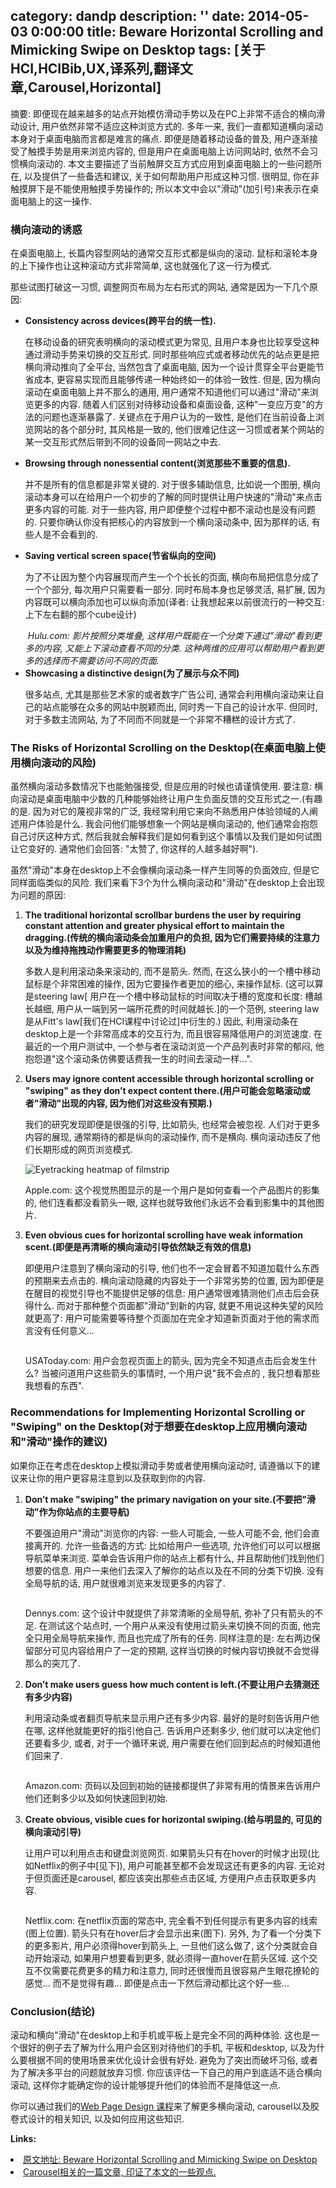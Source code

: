 category: dandp
description: ''
date: 2014-05-03 0:00:00
title: Beware Horizontal Scrolling and Mimicking Swipe on Desktop
tags: [关于HCI,HCIBib,UX,译系列,翻译文章,Carousel,Horizontal]
---

摘要: 即便现在越来越多的站点开始模仿滑动手势以及在PC上非常不适合的横向滑动设计, 用户依然非常不适应这种浏览方式的.
多年一来, 我们一直都知道横向滚动本身对于桌面电脑而言都是难言的痛点. 即便是随着移动设备的普及, 用户逐渐接受了触摸手势是用来浏览内容的, 但是用户在桌面电脑上访问网站时, 依然不会习惯横向滚动的. 本文主要描述了当前触屏交互方式应用到桌面电脑上的一些问题所在, 以及提供了一些备选和建议, 关于如何帮助用户形成这种习惯. 很明显, 你在非触摸屏下是不能使用触摸手势操作的; 所以本文中会以"滑动"(加引号)来表示在桌面电脑上的这一操作.

<h3>横向滚动的诱惑</h3>

在桌面电脑上, 长篇内容型网站的通常交互形式都是纵向的滚动. 鼠标和滚轮本身的上下操作也让这种滚动方式非常简单, 这也就强化了这一行为模式.

那些试图打破这一习惯, 调整网页布局为左右形式的网站, 通常是因为一下几个原因:
<ul>
    <li>
        <strong>Consistency across devices(跨平台的统一性).</strong>
        <p>在移动设备的研究表明横向的滚动模式更为常见, 且用户本身也比较享受这种通过滑动手势来切换的交互形式. 同时那些响应式或者移动优先的站点更是把横向滑动推向了全平台, 当然包含了桌面电脑, 因为一个设计贯穿全平台更能节省成本, 更容易实现而且能够传递一种始终如一的体验一致性. 但是, 因为横向滚动在桌面电脑上并不那么的通用, 用户通常不知道他们可以通过"滑动"来浏览更多的内容. 随着人们区别对待移动设备和桌面设备, 这种"一变应万变"的方法的问题也逐渐暴露了. 关键点在于用户认为的一致性, 是他们在当前设备上浏览网站的各个部分时, 其风格是一致的, 他们很难记住这一习惯或者某个网站的某一交互形式然后带到不同的设备同一网站之中去. </p>
    </li>
    <li>
        <strong>Browsing through nonessential content(浏览那些不重要的信息).</strong>
        <p>并不是所有的信息都是非常关键的. 对于很多辅助信息, 比如说一个图册, 横向滚动本身可以在给用户一个初步的了解的同时提供让用户快速的"滑动"来点击更多内容的可能. 对于一些内容, 用户即便整个过程中都不滚动也是没有问题的. 只要你确认你没有把核心的内容放到一个横向滚动条中, 因为那样的话, 有些人是不会看到的.</p>
    </li>
    <li>
        <strong>Saving vertical screen space(节省纵向的空间)</strong>
        <p>为了不让因为整个内容展现而产生一个个长长的页面, 横向布局把信息分成了一个个部分, 每次用户只需要看一部分. 同时布局本身也足够灵活, 易扩展, 因为内容既可以横向添加也可以纵向添加(译者: 让我想起来以前很流行的一种交互: 上下左右翻的那个cube设计)</p>
        <img src="http://s3.amazonaws.com/media.nngroup.com/media/editor/2014/04/23/hulu-stacked-filmstrips.png" alt="">
        <i>Hulu.com: 影片按照分类堆叠, 这样用户既能在一个分类下通过"滑动"看到更多的内容, 又能上下滚动查看不同的分类. 这种两维的应用可以帮助用户看到更多的选择而不需要访问不同的页面.</i>
    </li>
    <li>
        <strong>Showcasing a distinctive design(为了展示与众不同)</strong>
        <p>很多站点, 尤其是那些艺术家的或者数字广告公司, 通常会利用横向滚动来让自己的站点能够在众多的网站中脱颖而出, 同时秀一下自己的设计水平. 但同时, 对于多数主流网站, 为了不同而不同就是一个非常不糟糕的设计方式了.</p>
    </li>
</ul>
<h3>The Risks of Horizontal Scrolling on the Desktop(在桌面电脑上使用横向滚动的风险)</h3>
虽然横向滚动多数情况下也能勉强接受, 但是应用的时候也请谨慎使用. 要注意: 横向滚动是桌面电脑中少数的几种能够始终让用户生负面反馈的交互形式之一.(有趣的是. 因为对它的蔑视非常的广泛, 我经常利用它来向不熟悉用户体验领域的人阐述用户体验是什么. 我会问他们能够想象一个网站是横向滚动的, 他们通常会抱怨自己讨厌这种方式, 然后我就会解释我们是如何看到这个事情以及我们是如何试图让它变好的. 通常他们会回答: "太赞了, 你这样的人越多越好啊").

虽然"滑动"本身在desktop上不会像横向滚动条一样产生同等的负面效应, 但是它同样面临类似的风险. 我们来看下3个为什么横向滚动和"滑动"在desktop上会出现为问题的原因:
<ol>
    <li>
        <strong>The traditional horizontal scrollbar burdens the user by requiring constant attention and greater physical effort to maintain the dragging.(传统的横向滚动条会加重用户的负担, 因为它们需要持续的注意力以及为维持拖拽动作需要更多的物理消耗)</strong>
        <p>多数人是利用滚动条来滚动的, 而不是箭头. 然而, 在这么狭小的一个槽中移动鼠标是个非常困难的操作, 因为它要操作者更加的细心, 来操作鼠标. (这可以算是steering law[ 用户在一个槽中移动鼠标的时间取决于槽的宽度和长度: 槽越长越细, 用户从一端到另一端所花费的时间就越长.]的一个范例, steering law是从Fitt's law[我们在HCI课程中讨论过]中衍生的.) 因此, 利用滚动条在desktop上是一个非常高成本的交互行为, 而且很容易降低用户的浏览速度. 在最近的一个用户测试中, 一个参与者在滚动浏览一个产品列表时非常的郁闷, 他抱怨道"这个滚动条仿佛要话费我一生的时间去滚动一样...".</p>
    </li>
    <li>
        <strong>Users may ignore content accessible through horizontal scrolling or "swiping" as they don’t expect content there.(用户可能会忽略滚动或者"滑动"出现的内容, 因为他们对这些没有预期.)</strong>
        <p>我们的研究发现即便是很强的引导, 比如箭头, 也经常会被忽视. 人们对于更多内容的展现, 通常期待的都是纵向的滚动操作, 而不是横向. 横向滚动违反了他们长期形成的网页浏览模式.</p>
        <img src="http://s3.amazonaws.com/media.nngroup.com/media/editor/2014/04/23/apple-filmstrip-heatmap.png" alt="Eyetracking heatmap of filmstrip">
        <p>Apple.com: 这个视觉热图显示的是一个用户是如何查看一个产品图片的影集的, 他们连看都没看箭头一眼, 这样也就导致他们永远不会看到影集中的其他图片.</p>
    </li>
    <li>
        <strong>Even obvious cues for horizontal scrolling have weak information scent.(即便是再清晰的横向滚动引导依然缺乏有效的信息)</strong>
        <p>即便用户注意到了横向滚动的引导, 他们也不一定会冒着不知道加载什么东西的预期来去点击的. 横向滚动隐藏的内容处于一个非常劣势的位置, 因为即便是在醒目的视觉引导也不能提供足够的信息: 用户通常很难猜测他们点击后会获得什么. 而对于那种整个页面都"滑动"到新的内容, 就更不用说这种失望的风险就更高了: 用户可能需要等待整个页面加在完全才知道新页面对于他的需求而言没有任何意义...</p>
        <img src="http://s3.amazonaws.com/media.nngroup.com/media/editor/2014/04/23/usatoday-slider-arrow.png" alt="">
        <p>USAToday.com: 用户会忽视页面上的箭头, 因为完全不知道点击后会发生什么? 当被问道用户这些箭头的事情时, 一个用户说"我不会点的 , 我只想看那些我想看的东西".</p>
    </li>
</ol>
<h3>Recommendations for Implementing Horizontal Scrolling or "Swiping" on the Desktop(对于想要在desktop上应用横向滚动和"滑动"操作的建议)</h3>
如果你正在考虑在desktop上模拟滑动手势或者使用横向滚动时, 请遵循以下的建议来让你的用户更容易注意到以及获取到你的内容.
<ol>
    <li>
        <strong>Don’t make "swiping" the primary navigation on your site.(不要把"滑动"作为你站点的主要导航)</strong>
        <p>不要强迫用户"滑动"浏览你的内容: 一些人可能会, 一些人可能不会, 他们会直接离开的. 允许一些备选的方式: 比如给用户一些选项, 允许他们可以可以根据导航菜单来浏览. 菜单会告诉用户你的站点上都有什么, 并且帮助他们找到他们想要的信息. 用户一来他们去深入了解你的站点以及在不同的分类下切换. 没有全局导航的话, 用户就很难浏览来发现更多的内容了.</p>
        <img src="http://s3.amazonaws.com/media.nngroup.com/media/editor/2014/04/23/dennys-global-nav-and-swipe.png" alt="">
        <p>Dennys.com:  这个设计中就提供了非常清晰的全局导航, 弥补了只有箭头的不足. 在测试这个站点时, 一个用户从来没有使用过箭头来切换不同的页面, 他完全只用全局导航来操作, 而且也完成了所有的任务. 同样注意的是: 左右两边保留部分可见内容给用户了一定的预期, 这样当切换的时候内容切换就不会觉得那么的突兀了.</p>
    </li>
    <li>
        <strong>Don’t make users guess how much content is left.(不要让用户去猜测还有多少内容)</strong>
        <p>利用滚动条或者翻页导航来显示用户还有多少内容. 最好的是时刻告诉用户他在哪, 这样他就能更好的指引他自己. 告诉用户还剩多少, 他们就可以决定他们还要看多少, 或者, 对于一个循环来说, 用户需要在他们回到起点的时候知道他们回来了.</p>
        <img src="http://s3.amazonaws.com/media.nngroup.com/media/editor/2014/04/23/amazon-filmstrip-pagination.png" alt="">
        <p>Amazon.com: 页码以及回到初始的链接都提供了非常有用的情景来告诉用户他们还剩多少以及如何快速回到初始.</p>
    </li>
    <li>
        <strong>Create obvious, visible cues for horizontal swiping.(给与明显的, 可见的横向滚动引导)</strong>
        <p>让用户可以利用点击和键盘浏览网页. 如果箭头只有在hover的时候才出现(比如Netflix的例子中[见下]), 用户可能甚至都不会发现这还有更多的内容. 无论对于但页面还是carousel, 都应该突出那些点击区域, 方便用户点击获取更多内容.</p>
        <img src="http://s3.amazonaws.com/media.nngroup.com/media/editor/2014/04/23/netflix-no-arrow-until-hover.png" alt="">
        <p>Netflix.com: 在netflix页面的常态中, 完全看不到任何提示有更多内容的线索(图上位置). 箭头只有在hover后才会显示出来(图下). 另外, 为了看一个分类下的更多影片, 用户必须得hover到箭头上, 一旦他们这么做了,  这个分类就会自动开始滚动, 如果用户想要看到更多, 就必须得一直hover在箭头区域. 这个交互不仅需要花费更多的精力和注意力, 同时还很慢而且很容易产生眼花撩轮的感觉... 而不是觉得有趣... 即便是点击一下然后滑动都比这个好一些...</p>
    </li>
</ol>
<h3>Conclusion(结论)</h3>
<p>滚动和横向"滑动"在desktop上和手机或平板上是完全不同的两种体验. 这也是一个很好的例子去了解为什么用户会区别对待他们的手机, 平板和desktop, 以及为什么要根据不同的使用场景来优化设计会很有好处. 避免为了突出而破坏习俗, 或者为了解决多平台的问题就放弃习惯. 你应该评估一下自己的用户到底适不适合横向滚动, 这样你才能确定你的设计能够提升他们的体验而不是降低这一点. </p>
<p>你可以通过我们的<a href="http://www.nngroup.com/courses/web-page-design/">Web Page Design 课程</a>来了解更多横向滚动, carousel以及胶卷式设计的相关知识, 以及如何应用这些知识.</p>

<strong>Links: </strong>
<li><a href="http://www.nngroup.com/articles/horizontal-scrolling/">原文地址: Beware Horizontal Scrolling and Mimicking Swipe on Desktop</a></li>
<li><a href="http://callmet.zzgary.info/2014/05/03/yi-why-users-arent-clicking-your-home-page-carousel/">Carousel相关的一篇文章, 印证了本文的一些观点.</a></li>


